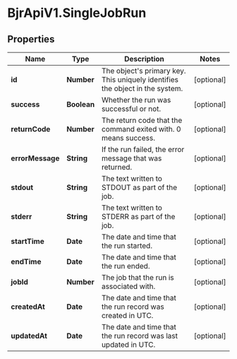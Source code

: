 # BjrApiV1.SingleJobRun

## Properties
Name | Type | Description | Notes
------------ | ------------- | ------------- | -------------
**id** | **Number** | The object&#x27;s primary key. This uniquely identifies the object in the system. | [optional] 
**success** | **Boolean** | Whether the run was successful or not. | [optional] 
**returnCode** | **Number** | The return code that the command exited with. 0 means success. | [optional] 
**errorMessage** | **String** | If the run failed, the error message that was returned. | [optional] 
**stdout** | **String** | The text written to STDOUT as part of the job. | [optional] 
**stderr** | **String** | The text written to STDERR as part of the job. | [optional] 
**startTime** | **Date** | The date and time that the run started. | [optional] 
**endTime** | **Date** | The date and time that the run ended. | [optional] 
**jobId** | **Number** | The job that the run is associated with. | [optional] 
**createdAt** | **Date** | The date and time that the run record was created in UTC. | [optional] 
**updatedAt** | **Date** | The date and time that the run record was last updated in UTC. | [optional] 
